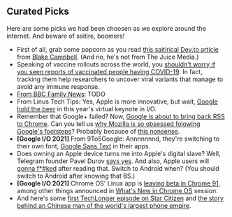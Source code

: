 ## Curated Picks

Here are some picks we had been choosen as we explore around the internet. And beware of saitire, boomers!

- First of all, grab some popcorn as you read [this saitirical Dev.to article](https://dev.to/blaketweeted/the-truth-about-open-source-developers-wds-2-2bb9) from [Blake Campbell](https://twitter.com/BlakeTweeted). (And no, he's not from The Juice Media.)
- Speaking of vaccine rollouts across the world, you [shouldn't worry if you seen reports of vaccinated people having COVID-19](https://www.technologyreview.com/2021/04/29/1024301/vaccines-covid-breakthrough-infections-immunity-cdc). In fact, tracking them help researchers to uncover viral variants that manage to avoid any immune response.
- [From BBC Family News](https://www.facebook.com/BBCFamilyNews/videos/463515334741005): TODO
- From Linus Tech Tips: Yes, Apple is more innovative, but wait, [Google hold the beer](https://youtu.be/qCnM4osEIII) in this year's virtual keynote in I/O.
- Remember that Google+ failed? Now, [Google is about to bring back RSS to Chrome](https://blog.chromium.org/2021/05/an-experiment-in-helping-users-and-web.html). Can you tell us [why Mozilla is so obsessed folowing Google's footsteps](https://twitter.com/nixcraft/status/1395313399815311362?s=20)? Probably because of [this nonsense](https://bshq.rtapp.tk/nonsense-bs-105jdywp).
- **[Google I/O 2021]** From 9To5Google: Annnnnnnd, they're switching to their own font, [Google Sans Text](https://9to5google.com/2021/05/19/google-sans-text/) in their apps.
- Does owning an Apple device turns me into Apple's digital slave? Well, Telegram founder Pavel Durov [says yes](https://www.androidauthority.com/telegram-apple-digital-slave-1227646/). And also, Apple users will [gonna f*#ked](http://www.youtube.com/watch?v=cOmdkN6MOwU) after reading that. Switch to Android when? (You should switch to Android after knowing that BS.)
- **[Google I/O 2021]** Chrome OS' Linux app is [leaving beta in Chrome 91](https://www.theverge.com/2021/5/20/22445382/chromeos-linux-release-beta-version-91), among other things announced in [What's New in Chrome OS](https://youtu.be/a8kkzdOfAgU) session.
- And here's some [first TechLonger episode on Star Citizen](https://youtu.be/bYs_zn2pTZo) and [the story behind an Chinese man of the world's largest phone empire](https://youtu.be/VIggp85vgZA).
